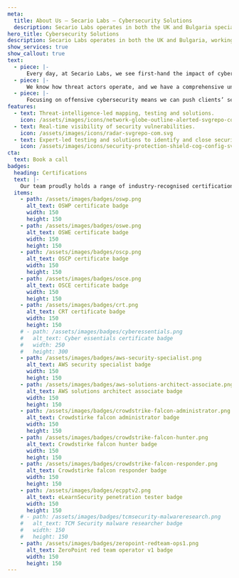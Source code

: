 ```yaml
---
meta:
  title: About Us — Secario Labs — Cybersecurity Solutions
  description: Secario Labs operates in both the UK and Bulgaria specialised in comprehensive cybersecurity solutions. Get in touch.
hero_title: Cybersecurity Solutions
description: Secario Labs operates in both the UK and Bulgaria, working in partnership with clients to provide comprehensive cybersecurity solutions that meet the highest industry standards.
show_services: true
show_callout: true
text:
  - piece: |-
      Every day, at Secario Labs, we see first-hand the impact of cyber-attacks on organisations. The combination of our experience, skillset and methodologies allows us to offer a range of offensive and defensive cybersecurity solutions to tackle challenges for clients with varying levels of maturity – from conventional penetration testing engagements to threat-intelligence-led mapping, modelling and adversary simulation exercises.
  - piece: |-
      We know how threat actors operate, and we have a comprehensive understanding of the risks associated with each vulnerability. We can outline the specific risks that your business faces with each issue we identify, and provide you with a bespoke risk matrix of our findings. Secario Labs’ security experts can be trusted to provide the insight and support needed to successfully identify and mitigate information security risks.
  - piece: |-
      Focusing on offensive cybersecurity means we can push clients’ security to its limit and our experts believe the best way to secure modern organisations is to test them against real life challenges and attacks. Everyone deserves to be safe and secure when operating in a dynamic online world and the Secario Labs experts combine expertise and experience with new technologies to create bespoke cybersecurity solutions.
features:
  - text: Threat-intelligence-led mapping, testing and solutions.
    icon: /assets/images/icons/network-globe-outline-alerted-svgrepo-com.svg
  - text: Real-time visibility of security vulnerabilities.
    icon: /assets/images/icons/radar-svgrepo-com.svg
  - text: Expert-led testing and solutions to identify and close security gaps.
    icon: /assets/images/icons/security-protection-shield-cog-config-svgrepo-com.svg
cta:
  text: Book a call
badges:
  heading: Certifications
  text: |-
    Our team proudly holds a range of industry-recognised certifications in both offensive and defensive capacity, showcasing our dedication to excellence and commitment to staying at the forefront of the field.
  items:
    - path: /assets/images/badges/oswp.png
      alt_text: OSWP certificate badge
      width: 150
      height: 150
    - path: /assets/images/badges/oswe.png
      alt_text: OSWE certificate badge
      width: 150
      height: 150
    - path: /assets/images/badges/oscp.png
      alt_text: OSCP certificate badge
      width: 150
      height: 150
    - path: /assets/images/badges/osce.png
      alt_text: OSCE certificate badge
      width: 150
      height: 150
    - path: /assets/images/badges/crt.png
      alt_text: CRT certificate badge
      width: 150
      height: 150
    # - path: /assets/images/badges/cyberessentials.png
    #   alt_text: Cyber essentials certificate badge
    #   width: 250
    #   height: 300
    - path: /assets/images/badges/aws-security-specialist.png
      alt_text: AWS security specialist badge
      width: 150
      height: 150
    - path: /assets/images/badges/aws-solutions-architect-associate.png
      alt_text: AWS solutions architect associate badge
      width: 150
      height: 150
    - path: /assets/images/badges/crowdstrike-falcon-administrator.png
      alt_text: Crowdstirke falcon administrator badge
      width: 150
      height: 150
    - path: /assets/images/badges/crowdstrike-falcon-hunter.png
      alt_text: Crowdstirke falcon hunter badge
      width: 150
      height: 150
    - path: /assets/images/badges/crowdstrike-falcon-responder.png
      alt_text: Crowdstirke falcon responder badge
      width: 150
      height: 150
    - path: /assets/images/badges/ecpptv2.png
      alt_text: eLearnSecurity penetration tester badge
      width: 150
      height: 150
    # - path: /assets/images/badges/tcmsecurity-malwareresearch.png
    #   alt_text: TCM Security malware researcher badge
    #   width: 150
    #   height: 150
    - path: /assets/images/badges/zeropoint-redteam-ops1.png
      alt_text: ZeroPoint red team operator v1 badge
      width: 150
      height: 150
---
```

